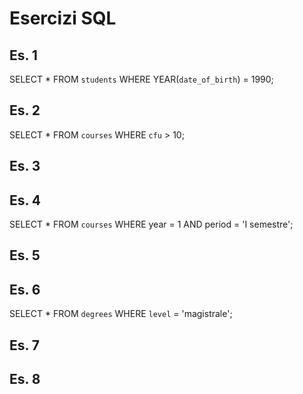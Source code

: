 # Esercizi SQL

## Es. 1

SELECT \* FROM `students` WHERE YEAR(`date_of_birth`) = 1990;

## Es. 2

SELECT \* FROM `courses` WHERE `cfu` > 10;

## Es. 3

## Es. 4

SELECT \* FROM `courses` WHERE year = 1 AND period = 'I semestre';

## Es. 5

## Es. 6

SELECT \* FROM `degrees` WHERE `level` = 'magistrale';

## Es. 7

## Es. 8

